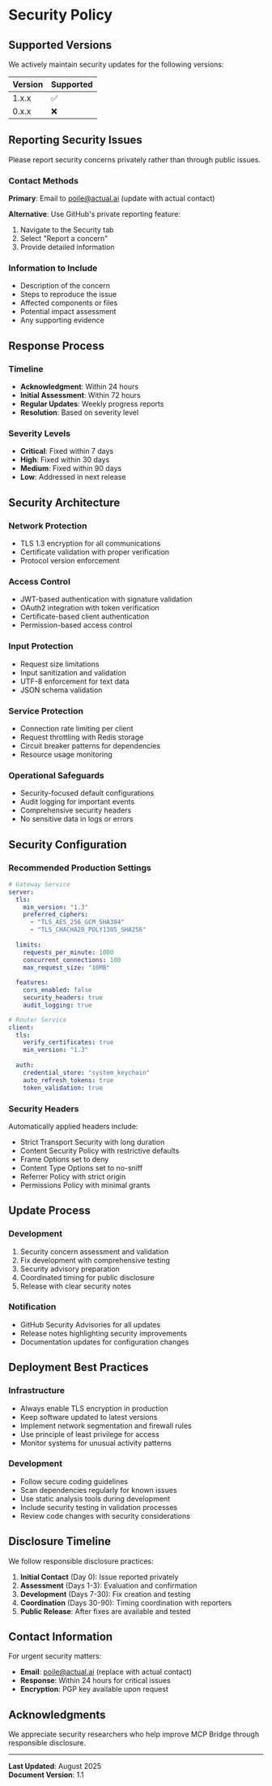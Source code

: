# Security Policy

## Supported Versions

We actively maintain security updates for the following versions:

| Version | Supported          |
| ------- | ------------------ |
| 1.x.x   | :white_check_mark: |
| 0.x.x   | :x:                |

## Reporting Security Issues

Please report security concerns privately rather than through public issues.

### Contact Methods

**Primary**: Email to poile@actual.ai (update with actual contact)

**Alternative**: Use GitHub's private reporting feature:
1. Navigate to the Security tab
2. Select "Report a concern"
3. Provide detailed information

### Information to Include
- Description of the concern
- Steps to reproduce the issue
- Affected components or files
- Potential impact assessment
- Any supporting evidence

## Response Process

### Timeline
- **Acknowledgment**: Within 24 hours
- **Initial Assessment**: Within 72 hours  
- **Regular Updates**: Weekly progress reports
- **Resolution**: Based on severity level

### Severity Levels
- **Critical**: Fixed within 7 days
- **High**: Fixed within 30 days
- **Medium**: Fixed within 90 days
- **Low**: Addressed in next release

## Security Architecture

### Network Protection
- TLS 1.3 encryption for all communications
- Certificate validation with proper verification
- Protocol version enforcement

### Access Control
- JWT-based authentication with signature validation
- OAuth2 integration with token verification
- Certificate-based client authentication
- Permission-based access control

### Input Protection
- Request size limitations
- Input sanitization and validation
- UTF-8 enforcement for text data
- JSON schema validation

### Service Protection  
- Connection rate limiting per client
- Request throttling with Redis storage
- Circuit breaker patterns for dependencies
- Resource usage monitoring

### Operational Safeguards
- Security-focused default configurations
- Audit logging for important events
- Comprehensive security headers
- No sensitive data in logs or errors

## Security Configuration

### Recommended Production Settings

```yaml
# Gateway Service
server:
  tls:
    min_version: "1.3"
    preferred_ciphers: 
      - "TLS_AES_256_GCM_SHA384"
      - "TLS_CHACHA20_POLY1305_SHA256"
  
  limits:
    requests_per_minute: 1000
    concurrent_connections: 100
    max_request_size: "10MB"
  
  features:
    cors_enabled: false
    security_headers: true
    audit_logging: true

# Router Service
client:
  tls:
    verify_certificates: true
    min_version: "1.3"
  
  auth:
    credential_store: "system_keychain"
    auto_refresh_tokens: true
    token_validation: true
```

### Security Headers

Automatically applied headers include:
- Strict Transport Security with long duration
- Content Security Policy with restrictive defaults
- Frame Options set to deny
- Content Type Options set to no-sniff
- Referrer Policy with strict origin
- Permissions Policy with minimal grants

## Update Process

### Development
1. Security concern assessment and validation
2. Fix development with comprehensive testing
3. Security advisory preparation
4. Coordinated timing for public disclosure
5. Release with clear security notes

### Notification
- GitHub Security Advisories for all updates
- Release notes highlighting security improvements
- Documentation updates for configuration changes

## Deployment Best Practices

### Infrastructure
- Always enable TLS encryption in production
- Keep software updated to latest versions
- Implement network segmentation and firewall rules
- Use principle of least privilege for access
- Monitor systems for unusual activity patterns

### Development
- Follow secure coding guidelines
- Scan dependencies regularly for known issues
- Use static analysis tools during development
- Include security testing in validation processes
- Review code changes with security considerations

## Disclosure Timeline

We follow responsible disclosure practices:

1. **Initial Contact** (Day 0): Issue reported privately
2. **Assessment** (Days 1-3): Evaluation and confirmation
3. **Development** (Days 7-30): Fix creation and testing
4. **Coordination** (Days 30-90): Timing coordination with reporters
5. **Public Release**: After fixes are available and tested

## Contact Information

For urgent security matters:
- **Email**: poile@actual.ai (replace with actual contact)
- **Response**: Within 24 hours for critical issues
- **Encryption**: PGP key available upon request

## Acknowledgments

We appreciate security researchers who help improve MCP Bridge through responsible disclosure.

---

**Last Updated**: August 2025  
**Document Version**: 1.1